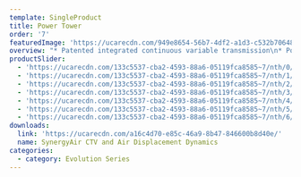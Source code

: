 ```yaml
---
template: SingleProduct
title: Power Tower
order: '7'
featuredImage: 'https://ucarecdn.com/949e8654-56b7-4df2-a1d3-c532b70648c3/'
overview: "* Patented integrated continuous variable transmission\n* Potential power range of up to one million watts at\n* 150 step cycles per minute\n* Automatic range of movement variability up to 65cm\n\nMultiple operational modes, including, but not limited to:\n\n* Total body climbing\n* Lower body climbing/stepping (supported and unsupported)\n* Upper body ‘hang pull’ and ‘push press’\n* Upper body reciprocal and/or single arm ‘hang pull’ and ‘push press’\n* Lower body reciprocal and/or one arm supported chest press and row\n* Reciprocal calf press\n* Deadlift and pushdown\n\nDIMENSIONS\r\n\n• 2400 H x 1250 W x 900 L (mm)"
productSlider:
  - 'https://ucarecdn.com/133c5537-cba2-4593-88a6-05119fca8585~7/nth/0/'
  - 'https://ucarecdn.com/133c5537-cba2-4593-88a6-05119fca8585~7/nth/1/'
  - 'https://ucarecdn.com/133c5537-cba2-4593-88a6-05119fca8585~7/nth/2/'
  - 'https://ucarecdn.com/133c5537-cba2-4593-88a6-05119fca8585~7/nth/3/'
  - 'https://ucarecdn.com/133c5537-cba2-4593-88a6-05119fca8585~7/nth/4/'
  - 'https://ucarecdn.com/133c5537-cba2-4593-88a6-05119fca8585~7/nth/5/'
  - 'https://ucarecdn.com/133c5537-cba2-4593-88a6-05119fca8585~7/nth/6/'
downloads:
  link: 'https://ucarecdn.com/a16c4d70-e85c-46a9-8b47-846600b8d40e/'
  name: SynergyAir CTV and Air Displacement Dynamics
categories:
  - category: Evolution Series
---
```


